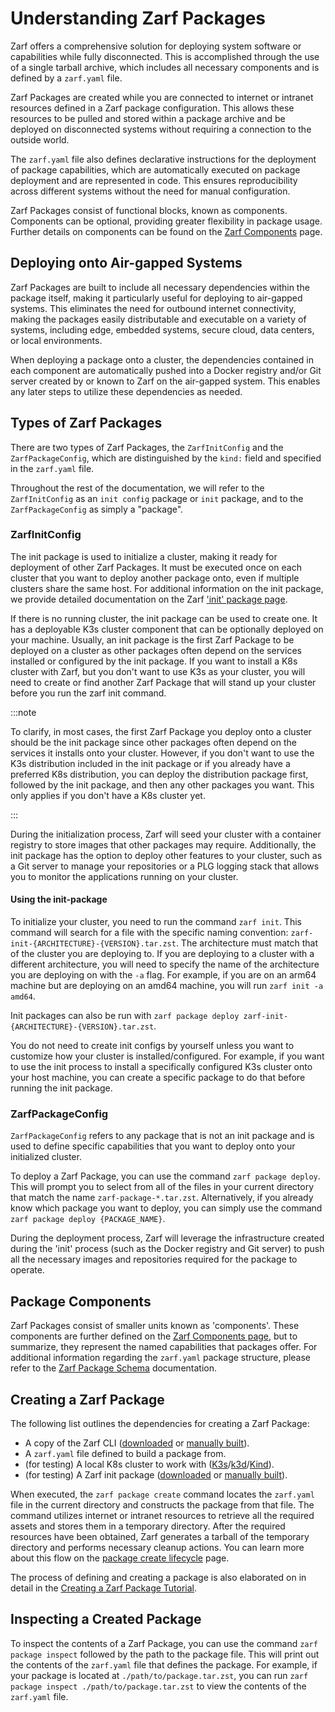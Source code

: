 # Understanding Zarf Packages

Zarf offers a comprehensive solution for deploying system software or capabilities while fully disconnected. This is accomplished through the use of a single tarball archive, which includes all necessary components and is defined by a `zarf.yaml` file.

Zarf Packages are created while you are connected to internet or intranet resources defined in a Zarf package configuration.  This allows these resources to be pulled and stored within a package archive and be deployed on disconnected systems without requiring a connection to the outside world.

The `zarf.yaml` file also defines declarative instructions for the deployment of package capabilities, which are automatically executed on package deployment and are represented in code. This ensures reproducibility across different systems without the need for manual configuration.

Zarf Packages consist of functional blocks, known as components. Components can be optional, providing greater flexibility in package usage. Further details on components can be found on the [Zarf Components](./2-zarf-components.md) page.

## Deploying onto Air-gapped Systems

Zarf Packages are built to include all necessary dependencies within the package itself, making it particularly useful for deploying to air-gapped systems. This eliminates the need for outbound internet connectivity, making the packages easily distributable and executable on a variety of systems, including edge, embedded systems, secure cloud, data centers, or local environments.

When deploying a package onto a cluster, the dependencies contained in each component are automatically pushed into a Docker registry and/or Git server created by or known to Zarf on the air-gapped system. This enables any later steps to utilize these dependencies as needed.

## Types of Zarf Packages

There are two types of Zarf Packages, the `ZarfInitConfig` and the `ZarfPackageConfig`, which are distinguished by the `kind:` field and specified in the `zarf.yaml` file.

Throughout the rest of the documentation, we will refer to the `ZarfInitConfig` as an `init config` package or `init` package, and to the `ZarfPackageConfig` as simply a "package".

### ZarfInitConfig

The init package is used to initialize a cluster, making it ready for deployment of other Zarf Packages. It must be executed once on each cluster that you want to deploy another package onto, even if multiple clusters share the same host. For additional information on the init package, we provide detailed documentation on the Zarf ['init' package page](./3-zarf-init-package.md).

If there is no running cluster, the init package can be used to create one. It has a deployable K3s cluster component that can be optionally deployed on your machine. Usually, an init package is the first Zarf Package to be deployed on a cluster as other packages often depend on the services installed or configured by the init package. If you want to install a K8s cluster with Zarf, but you don't want to use K3s as your cluster, you will need to create or find another Zarf Package that will stand up your cluster before you run the zarf init command.

:::note

To clarify, in most cases, the first Zarf Package you deploy onto a cluster should be the init package since other packages often depend on the services it installs onto your cluster. However, if you don't want to use the K3s distribution included in the init package or if you already have a preferred K8s distribution, you can deploy the distribution package first, followed by the init package, and then any other packages you want. This only applies if you don't have a K8s cluster yet.

:::

During the initialization process, Zarf will seed your cluster with a container registry to store images that other packages may require. Additionally, the init package has the option to deploy other features to your cluster, such as a Git server to manage your repositories or a PLG logging stack that allows you to monitor the applications running on your cluster.

#### Using the init-package

To initialize your cluster, you need to run the command `zarf init`. This command will search for a file with the specific naming convention: `zarf-init-{ARCHITECTURE}-{VERSION}.tar.zst`. The architecture must match that of the cluster you are deploying to. If you are deploying to a cluster with a different architecture, you will need to specify the name of the architecture you are deploying on with the `-a` flag. For example, if you are on an arm64 machine but are deploying on an amd64 machine, you will run `zarf init -a amd64`.

Init packages can also be run with `zarf package deploy zarf-init-{ARCHITECTURE}-{VERSION}.tar.zst`.

You do not need to create init configs by yourself unless you want to customize how your cluster is installed/configured. For example, if you want to use the init process to install a specifically configured K3s cluster onto your host machine, you can create a specific package to do that before running the init package.

### ZarfPackageConfig

`ZarfPackageConfig` refers to any package that is not an init package and is used to define specific capabilities that you want to deploy onto your initialized cluster.

To deploy a Zarf Package, you can use the command `zarf package deploy`. This will prompt you to select from all of the files in your current directory that match the name `zarf-package-*.tar.zst`. Alternatively, if you already know which package you want to deploy, you can simply use the command `zarf package deploy {PACKAGE_NAME}`.

During the deployment process, Zarf will leverage the infrastructure created during the 'init' process (such as the Docker registry and Git server) to push all the necessary images and repositories required for the package to operate.

## Package Components

Zarf Packages consist of smaller units known as 'components'. These components are further defined on the [Zarf Components page](./2-zarf-components.md), but to summarize, they represent the named capabilities that packages offer. For additional information regarding the `zarf.yaml` package structure, please refer to the [Zarf Package Schema](./4-zarf-schema.md) documentation.

## Creating a Zarf Package

The following list outlines the dependencies for creating a Zarf Package:

- A copy of the Zarf CLI ([downloaded](https://github.com/defenseunicorns/zarf/releases) or [manually built](../2-the-zarf-cli/0-building-your-own-cli.md)).
- A `zarf.yaml` file defined to build a package from.
- (for testing) A local K8s cluster to work with ([K3s](https://k3s.io/)/[k3d](https://k3d.io/v5.4.1/)/[Kind](https://kind.sigs.k8s.io/docs/user/quick-start#installation)).
- (for testing) A Zarf init package ([downloaded](https://github.com/defenseunicorns/zarf/releases) or [manually built](../2-the-zarf-cli/0-building-your-own-cli.md)).

When executed, the `zarf package create` command locates the `zarf.yaml` file in the current directory and constructs the package from that file. The command utilizes internet or intranet resources to retrieve all the required assets and stores them in a temporary directory. After the required resources have been obtained, Zarf generates a tarball of the temporary directory and performs necessary cleanup actions.  You can learn more about this flow on the [package create lifecycle](./5-package-create-lifecycle.md) page.

The process of defining and creating a package is also elaborated on in detail in the [Creating a Zarf Package Tutorial](../5-zarf-tutorials/0-creating-a-zarf-package.md).

## Inspecting a Created Package

To inspect the contents of a Zarf Package, you can use the command `zarf package inspect` followed by the path to the package file. This will print out the contents of the `zarf.yaml` file that defines the package. For example, if your package is located at `./path/to/package.tar.zst`, you can run `zarf package inspect ./path/to/package.tar.zst` to view the contents of the `zarf.yaml` file.
